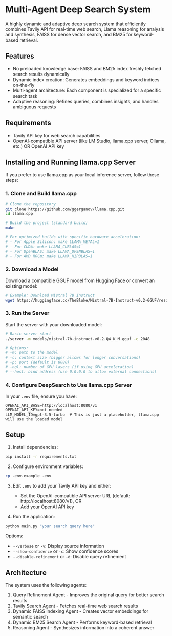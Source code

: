 # Multi-Agent Deep Search System

A highly dynamic and adaptive deep search system that efficiently combines Tavily API for real-time web search, Llama reasoning for analysis and synthesis, FAISS for dense vector search, and BM25 for keyword-based retrieval.

## Features

- No preloaded knowledge base: FAISS and BM25 index freshly fetched search results dynamically
- Dynamic index creation: Generates embeddings and keyword indices on-the-fly
- Multi-agent architecture: Each component is specialized for a specific search task
- Adaptive reasoning: Refines queries, combines insights, and handles ambiguous requests

## Requirements

- Tavily API key for web search capabilities
- OpenAI-compatible API server (like LM Studio, llama.cpp server, Ollama, etc.) OR OpenAI API key

## Installing and Running llama.cpp Server

If you prefer to use llama.cpp as your local inference server, follow these steps:

### 1. Clone and Build llama.cpp

```bash
# Clone the repository
git clone https://github.com/ggerganov/llama.cpp.git
cd llama.cpp

# Build the project (standard build)
make

# For optimized builds with specific hardware acceleration:
# - For Apple Silicon: make LLAMA_METAL=1
# - For CUDA: make LLAMA_CUBLAS=1
# - For OpenBLAS: make LLAMA_OPENBLAS=1
# - For AMD ROCm: make LLAMA_HIPBLAS=1
```

### 2. Download a Model

Download a compatible GGUF model from [Hugging Face](https://huggingface.co/models?search=gguf) or convert an existing model:

```bash
# Example: Download Mistral 7B Instruct
wget https://huggingface.co/TheBloke/Mistral-7B-Instruct-v0.2-GGUF/resolve/main/mistral-7b-instruct-v0.2.Q4_K_M.gguf -O models/mistral-7b-instruct-v0.2.Q4_K_M.gguf
```

### 3. Run the Server

Start the server with your downloaded model:

```bash
# Basic server start
./server -m models/mistral-7b-instruct-v0.2.Q4_K_M.gguf -c 2048

# Options:
# -m: path to the model
# -c: context size (bigger allows for longer conversations)
# -p: port (default is 8080)
# -ngl: number of GPU layers (if using GPU acceleration)
# --host: bind address (use 0.0.0.0 to allow external connections)
```

### 4. Configure DeepSearch to Use llama.cpp Server

In your `.env` file, ensure you have:

```
OPENAI_API_BASE=http://localhost:8080/v1
OPENAI_API_KEY=not-needed
LLM_MODEL_ID=gpt-3.5-turbo  # This is just a placeholder, llama.cpp will use the loaded model
```

## Setup

1. Install dependencies:
```bash
pip install -r requirements.txt
```

2. Configure environment variables:
```bash
cp .env.example .env
```

3. Edit `.env` to add your Tavily API key and either:
   - Set the OpenAI-compatible API server URL (default: http://localhost:8080/v1), OR
   - Add your OpenAI API key

4. Run the application:
```bash
python main.py "your search query here"
```

Options:
- `--verbose` or `-v`: Display source information
- `--show-confidence` or `-c`: Show confidence scores
- `--disable-refinement` or `-d`: Disable query refinement

## Architecture

The system uses the following agents:
1. Query Refinement Agent - Improves the original query for better search results
2. Tavily Search Agent - Fetches real-time web search results
3. Dynamic FAISS Indexing Agent - Creates vector embeddings for semantic search
4. Dynamic BM25 Search Agent - Performs keyword-based retrieval
5. Reasoning Agent - Synthesizes information into a coherent answer